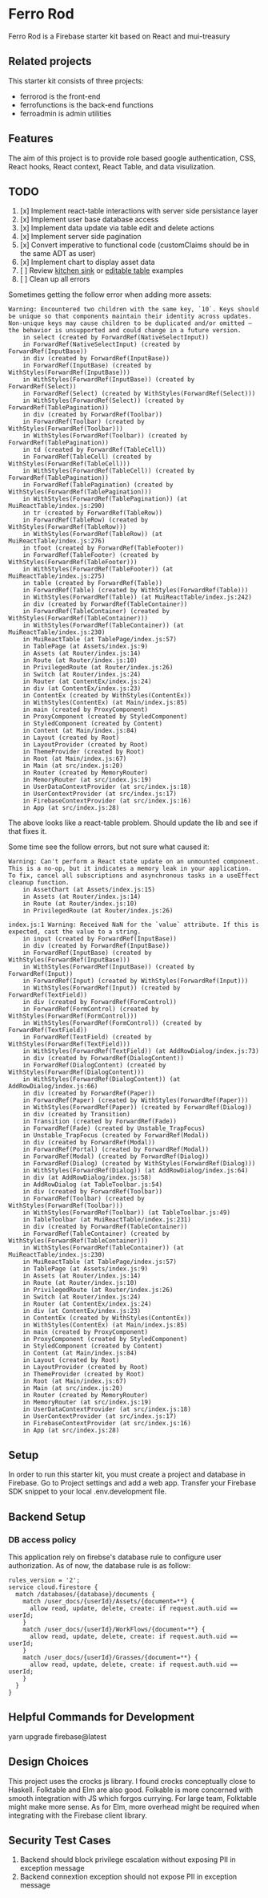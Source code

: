 # Ferro Rod

Ferro Rod is a Firebase starter kit based on React and mui-treasury

## Related projects

This starter kit consists of three projects:

- ferrorod is the front-end
- ferrofunctions is the back-end functions
- ferroadmin is admin utilities


## Features

The aim of this project is to provide role based google authentication, CSS, React hooks, React context, React Table, and data visulization.

## TODO

1. [x] Implement react-table interactions with server side persistance layer
2. [x] Implement user base database access
3. [x] Implement data update via table edit and delete actions
4. [x] Implement server side pagination
5. [x] Convert imperative to functional code (customClaims should be in the same ADT as user)
6. [x] Implement chart to display asset data
7. [ ] Review [kitchen sink](https://github.com/tannerlinsley/react-table/blob/master/examples/kitchen-sink/src/App.js) or [editable table](https://github.com/tannerlinsley/react-table/blob/master/examples/editable-data/src/App.js) examples
8. [ ] Clean up all errors

Sometimes getting the follow error when adding more assets:
``` 
Warning: Encountered two children with the same key, `10`. Keys should be unique so that components maintain their identity across updates. Non-unique keys may cause children to be duplicated and/or omitted — the behavior is unsupported and could change in a future version.
    in select (created by ForwardRef(NativeSelectInput))
    in ForwardRef(NativeSelectInput) (created by ForwardRef(InputBase))
    in div (created by ForwardRef(InputBase))
    in ForwardRef(InputBase) (created by WithStyles(ForwardRef(InputBase)))
    in WithStyles(ForwardRef(InputBase)) (created by ForwardRef(Select))
    in ForwardRef(Select) (created by WithStyles(ForwardRef(Select)))
    in WithStyles(ForwardRef(Select)) (created by ForwardRef(TablePagination))
    in div (created by ForwardRef(Toolbar))
    in ForwardRef(Toolbar) (created by WithStyles(ForwardRef(Toolbar)))
    in WithStyles(ForwardRef(Toolbar)) (created by ForwardRef(TablePagination))
    in td (created by ForwardRef(TableCell))
    in ForwardRef(TableCell) (created by WithStyles(ForwardRef(TableCell)))
    in WithStyles(ForwardRef(TableCell)) (created by ForwardRef(TablePagination))
    in ForwardRef(TablePagination) (created by WithStyles(ForwardRef(TablePagination)))
    in WithStyles(ForwardRef(TablePagination)) (at MuiReactTable/index.js:290)
    in tr (created by ForwardRef(TableRow))
    in ForwardRef(TableRow) (created by WithStyles(ForwardRef(TableRow)))
    in WithStyles(ForwardRef(TableRow)) (at MuiReactTable/index.js:276)
    in tfoot (created by ForwardRef(TableFooter))
    in ForwardRef(TableFooter) (created by WithStyles(ForwardRef(TableFooter)))
    in WithStyles(ForwardRef(TableFooter)) (at MuiReactTable/index.js:275)
    in table (created by ForwardRef(Table))
    in ForwardRef(Table) (created by WithStyles(ForwardRef(Table)))
    in WithStyles(ForwardRef(Table)) (at MuiReactTable/index.js:242)
    in div (created by ForwardRef(TableContainer))
    in ForwardRef(TableContainer) (created by WithStyles(ForwardRef(TableContainer)))
    in WithStyles(ForwardRef(TableContainer)) (at MuiReactTable/index.js:230)
    in MuiReactTable (at TablePage/index.js:57)
    in TablePage (at Assets/index.js:9)
    in Assets (at Router/index.js:14)
    in Route (at Router/index.js:10)
    in PrivilegedRoute (at Router/index.js:26)
    in Switch (at Router/index.js:24)
    in Router (at ContentEx/index.js:24)
    in div (at ContentEx/index.js:23)
    in ContentEx (created by WithStyles(ContentEx))
    in WithStyles(ContentEx) (at Main/index.js:85)
    in main (created by ProxyComponent)
    in ProxyComponent (created by StyledComponent)
    in StyledComponent (created by Content)
    in Content (at Main/index.js:84)
    in Layout (created by Root)
    in LayoutProvider (created by Root)
    in ThemeProvider (created by Root)
    in Root (at Main/index.js:67)
    in Main (at src/index.js:20)
    in Router (created by MemoryRouter)
    in MemoryRouter (at src/index.js:19)
    in UserDataContextProvider (at src/index.js:18)
    in UserContextProvider (at src/index.js:17)
    in FirebaseContextProvider (at src/index.js:16)
    in App (at src/index.js:28)
```
The above looks like a react-table problem. Should update the lib and see if that fixes it.

Some time see the follow errors, but not sure what caused it:
```
Warning: Can't perform a React state update on an unmounted component. This is a no-op, but it indicates a memory leak in your application. To fix, cancel all subscriptions and asynchronous tasks in a useEffect cleanup function.
    in AssetChart (at Assets/index.js:15)
    in Assets (at Router/index.js:14)
    in Route (at Router/index.js:10)
    in PrivilegedRoute (at Router/index.js:26)
```
```
index.js:1 Warning: Received NaN for the `value` attribute. If this is expected, cast the value to a string.
    in input (created by ForwardRef(InputBase))
    in div (created by ForwardRef(InputBase))
    in ForwardRef(InputBase) (created by WithStyles(ForwardRef(InputBase)))
    in WithStyles(ForwardRef(InputBase)) (created by ForwardRef(Input))
    in ForwardRef(Input) (created by WithStyles(ForwardRef(Input)))
    in WithStyles(ForwardRef(Input)) (created by ForwardRef(TextField))
    in div (created by ForwardRef(FormControl))
    in ForwardRef(FormControl) (created by WithStyles(ForwardRef(FormControl)))
    in WithStyles(ForwardRef(FormControl)) (created by ForwardRef(TextField))
    in ForwardRef(TextField) (created by WithStyles(ForwardRef(TextField)))
    in WithStyles(ForwardRef(TextField)) (at AddRowDialog/index.js:73)
    in div (created by ForwardRef(DialogContent))
    in ForwardRef(DialogContent) (created by WithStyles(ForwardRef(DialogContent)))
    in WithStyles(ForwardRef(DialogContent)) (at AddRowDialog/index.js:66)
    in div (created by ForwardRef(Paper))
    in ForwardRef(Paper) (created by WithStyles(ForwardRef(Paper)))
    in WithStyles(ForwardRef(Paper)) (created by ForwardRef(Dialog))
    in div (created by Transition)
    in Transition (created by ForwardRef(Fade))
    in ForwardRef(Fade) (created by Unstable_TrapFocus)
    in Unstable_TrapFocus (created by ForwardRef(Modal))
    in div (created by ForwardRef(Modal))
    in ForwardRef(Portal) (created by ForwardRef(Modal))
    in ForwardRef(Modal) (created by ForwardRef(Dialog))
    in ForwardRef(Dialog) (created by WithStyles(ForwardRef(Dialog)))
    in WithStyles(ForwardRef(Dialog)) (at AddRowDialog/index.js:64)
    in div (at AddRowDialog/index.js:58)
    in AddRowDialog (at TableToolbar.js:54)
    in div (created by ForwardRef(Toolbar))
    in ForwardRef(Toolbar) (created by WithStyles(ForwardRef(Toolbar)))
    in WithStyles(ForwardRef(Toolbar)) (at TableToolbar.js:49)
    in TableToolbar (at MuiReactTable/index.js:231)
    in div (created by ForwardRef(TableContainer))
    in ForwardRef(TableContainer) (created by WithStyles(ForwardRef(TableContainer)))
    in WithStyles(ForwardRef(TableContainer)) (at MuiReactTable/index.js:230)
    in MuiReactTable (at TablePage/index.js:57)
    in TablePage (at Assets/index.js:9)
    in Assets (at Router/index.js:14)
    in Route (at Router/index.js:10)
    in PrivilegedRoute (at Router/index.js:26)
    in Switch (at Router/index.js:24)
    in Router (at ContentEx/index.js:24)
    in div (at ContentEx/index.js:23)
    in ContentEx (created by WithStyles(ContentEx))
    in WithStyles(ContentEx) (at Main/index.js:85)
    in main (created by ProxyComponent)
    in ProxyComponent (created by StyledComponent)
    in StyledComponent (created by Content)
    in Content (at Main/index.js:84)
    in Layout (created by Root)
    in LayoutProvider (created by Root)
    in ThemeProvider (created by Root)
    in Root (at Main/index.js:67)
    in Main (at src/index.js:20)
    in Router (created by MemoryRouter)
    in MemoryRouter (at src/index.js:19)
    in UserDataContextProvider (at src/index.js:18)
    in UserContextProvider (at src/index.js:17)
    in FirebaseContextProvider (at src/index.js:16)
    in App (at src/index.js:28)
```

## Setup

In order to run this starter kit, you must create a project and database in Firebase.  Go to Project settings and add a web app.  Transfer your Firebase SDK snippet to your local .env.development file.

## Backend Setup
### DB access policy
This application rely on firebse's database rule to configure user authorization.  As of now, the database rule is as follow:
```
rules_version = '2';
service cloud.firestore {
  match /databases/{database}/documents {
    match /user_docs/{userId}/Assets/{document=**} {
      allow read, update, delete, create: if request.auth.uid == userId;
    }
    match /user_docs/{userId}/WorkFlows/{document=**} {
      allow read, update, delete, create: if request.auth.uid == userId;
    }
    match /user_docs/{userId}/Grasses/{document=**} {
      allow read, update, delete, create: if request.auth.uid == userId;
    }
  }
}
```

## Helpful Commands for Development
yarn upgrade firebase@latest

## Design Choices
This project uses the crocks js library. I found crocks conceptually close to Haskell. Folktable and Elm are also good. Folkable is more concerned with smooth integration with JS which forgos currying. For large team, Folktable might make more sense.  As for Elm, more overhead might be required when integrating with the Firebase client library.

## Security Test Cases
1. Backend should block privilege escalation without exposing PII in exception message
2. Backend connextion exception should not expose PII in exception message